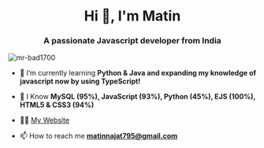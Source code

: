 <h1 align="center">Hi 👋, I'm Matin</h1>
<h3 align="center">A passionate Javascript developer from India</h3>

<p align="left"> <img src="https://komarev.com/ghpvc/?username=mr-bad1700" alt="mr-bad1700" /> </p>

- 🌱 I’m currently learning **Python & Java and expanding my knowledge of javascript now by using TypeScript!**

- 🌱 I Know **MySQL (95%), JavaScript (93%), Python (45%), EJS (100%), HTML5 & CSS3 (94%)**

- 👨‍💻 [My Website](https://mrbad.glitch.me)

- 📫 How to reach me **matinnajat795@gmail.com**
